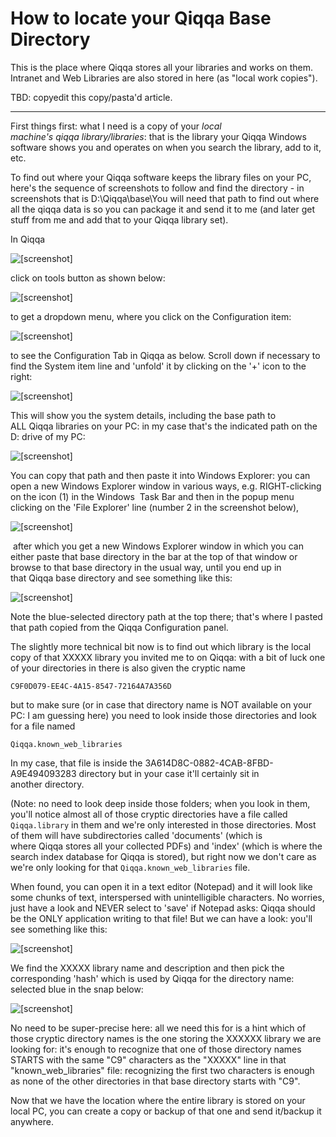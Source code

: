 # How to locate your Qiqqa Base Directory

This is the place where Qiqqa stores all your libraries and works on them. Intranet and Web Libraries are also stored in here (as "local work copies").

TBD: copyedit this copy/pasta'd article.

---

First things first: what I need is a copy of your *local machine's qiqqa library/libraries*: that is the library your Qiqqa Windows software shows you and operates on when you search the library, add to it, etc.

To find out where your Qiqqa software keeps the library files on your PC, here's the sequence of screenshots to follow and find the directory - in screenshots that is D:\Qiqqa\base\You will need that path to find out where all the qiqqa data is so you can package it and send it to me (and later get stuff from me and add that to your Qiqqa library set).

In Qiqqa 

![\[screenshot\]](images/htlyqbd1.png)

click on tools button as shown below:

![\[screenshot\]](images/htlyqbd2.png)

to get a dropdown menu, where you click on the Configuration item:

![\[screenshot\]](images/htlyqbd3.png)

to see the Configuration Tab in Qiqqa as below. Scroll down if necessary to find the System item line and 'unfold' it by clicking on the '+' icon to the right:

![\[screenshot\]](images/htlyqbd4.png)

This will show you the system details, including the base path to ALL Qiqqa libraries on your PC: in my case that's the indicated path on the D: drive of my PC:

![\[screenshot\]](images/htlyqbd5.png)

You can copy that path and then paste it into Windows Explorer: you can open a new Windows Explorer window in various ways, e.g. RIGHT-clicking on the icon (1) in the Windows  Task Bar and then in the popup menu clicking on the 'File Explorer' line (number 2 in the screenshot below),

![\[screenshot\]](images/htlyqbd6.png)

 after which you get a new Windows Explorer window in which you can either paste that base directory in the bar at the top of that window or browse to that base directory in the usual way, until you end up in that Qiqqa base directory and see something like this:

![\[screenshot\]](images/htlyqbd7.png)


Note the blue-selected directory path at the top there; that's where I pasted that path copied from the Qiqqa Configuration panel.

The slightly more technical bit now is to find out which library is the local copy of that XXXXX library you invited me to on Qiqqa:
with a bit of luck one of your directories in there is also given the cryptic name

    C9F0D079-EE4C-4A15-8547-72164A7A356D

but to make sure (or in case that directory name is NOT available on your PC: I am guessing here) you need to look inside those directories and look for a file named

    Qiqqa.known_web_libraries

In my case, that file is inside the 3A614D8C-0882-4CAB-8FBD-A9E494093283 directory but in your case it'll certainly sit in another directory.

(Note: no need to look deep inside those folders; when you look in them, you'll notice almost all of those cryptic directories have a file called
`Qiqqa.library`
in them and we're only interested in those directories. Most of them will have subdirectories called 'documents' (which is where Qiqqa stores all your collected PDFs) and 'index' (which is where the search index database for Qiqqa is stored), but right now we don't care as we're only looking for that
`Qiqqa.known_web_libraries`
file.

When found, you can open it in a text editor (Notepad) and it will look like some chunks of text, interspersed with unintelligible characters. No worries, just have a look and NEVER select to 'save' if Notepad asks: Qiqqa should be the ONLY application writing to that file! But we can have a look: you'll see something like this:

![\[screenshot\]](images/htlyqbd8.png)

We find the XXXXX library name and description and then pick the corresponding 'hash' which is used by Qiqqa for the directory name: selected blue in the snap below:

![\[screenshot\]](images/htlyqbd9.png)

No need to be super-precise here: all we need this for is a hint which of those cryptic directory names is the one storing the XXXXXX library we are looking for: it's enough to recognize that one of those directory names STARTS with the same "C9" characters as the "XXXXX" line in that "known_web_libraries" file: recognizing the first two characters is enough as none of the other directories in that base directory starts with "C9".

Now that we have the location where the entire library is stored on your local PC, you can create a copy or backup of that one and send it/backup it anywhere.

